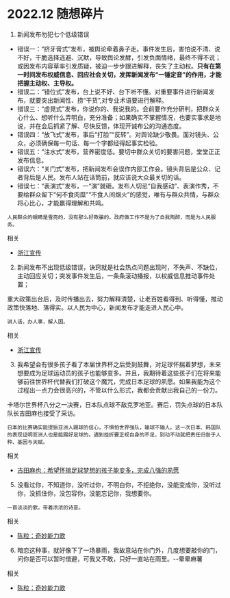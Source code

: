 # 2022.12 随想碎片

1. 新闻发布勿犯七个低级错误

- 错误一：“挤牙膏式”发布，被舆论牵着鼻子走。事件发生后，害怕说不清、说不好，干脆选择逃避、沉默，导致舆论发酵，引发负面情绪，最终不得不说；或因发布内容草率引发质疑，被迫一步步跟进解释，丧失了主动权。**只有在第一时间发布权威信息、回应社会关切，发挥新闻发布“一锤定音”的作用，才能把握主动权、主导权。**
- 错误二：“错位式”发布，台上说不好、台下听不懂。对重要事件进行新闻发布，就要突出新闻性、捞“干货”,对专业术语要进行解释。
- 错误三：“虚晃式”发布，你说你的、我说我的。会前要作充分研判，把群众关心什么、想听什么弄明白，充分准备；如果确实不掌握情况，也要实事求是地说，并在会后抓紧了解、尽快反馈，体现开诚布公的沟通态度。
- 错误四：“放飞式”发布，事后“打脸”“反转”。对舆论缺少敬畏。面对镜头、公众，必须确保每一句话、每一个字都经得起事实检验。
- 错误五：“注水式”发布，营养密度低。要切中群众关切的要害问题，堂堂正正发布信息。
- 错误六：“关门式”发布，把新闻发布会误作内部工作会。镜头背后是公众、记者背后是人民。发布人站在话筒前，就应该说大众最关切的话。
- 错误七：“表演式”发布，一“演”就砸。发布人切忌“自我感动”、表演作秀，不要给群众留下“何不食肉糜”“不食人间烟火”的感觉，唯有与群众共情，与群众将心比心，才能赢得理解和共鸣。

`人民群众的眼睛是雪亮的，没有那么好欺骗的。政府做工作不是为了自我陶醉，而是为人民服务。`

相关

- [浙江宣传](https://news.ifeng.com/c/8LUcINqYDSI)

2. 新闻发布不出现低级错误，诀窍就是社会热点问题出现时，不失声、不缺位，主动回应关切；突发事件发生后，一条条滚动播报，以权威信息推动事件处置；

重大政策出台后，及时传播出去，努力解释清楚，让老百姓看得到、听得懂，推动政策快落地、落得实。以人民为中心，新闻发布才能走进人民心中。

`讲人话，办人事，解人困。`

相关

- [浙江宣传](https://news.ifeng.com/c/8LUcINqYDSI)

3. 我希望会有很多孩子看了本届世界杯之后受到鼓舞，对足球怀揣着梦想，未来想要成为足球运动员的孩子也能够变多。并且，我期待着这些孩子们在将来能够前往世界杯代替我们打破这个魔咒，完成日本足球的夙愿。如果我能为这个过程出一点力会很高兴的，不管以什么形式，我都会贡献出我自己的一份力。

卡塔尔世界杯八分之一决赛，日本队点球不敌克罗地亚。赛后，罚失点球的日本队队长吉田麻也接受了采访。

`日本的比赛确实能提振亚洲人踢球的信心，不惧怕世界强队，输球不输人。这一次日本、韩国队的表现证明亚洲人也是能踢好足球的。遇到挫折要正视自身的不足，别动不动就把责任归咎于人种、基因与天赋。`

相关

- [吉田麻也：希望怀揣足球梦想的孩子能变多，完成八强的夙愿](https://bbs.hupu.com/56808040.html)

5. 没看过你，不知道你，没听过你，不明白你，不拒绝你，没能变成你，没听过你，没抓住你，没包容你，没能忘记你，我想要你。

`一首淡淡的歌，带着浓浓的诗意。`

相关

- [陈粒：奇妙能力歌](https://music.163.com/#/song?id=30431366)

6. 暗恋这种事，就好像下了一场暴雨，我故意站在你门外，几度想要敲你的门，问你是否可以暂时借避，可我又不敢，只好一直站在雨里。--晕晕麻薯

相关

- [陈粒：奇妙能力歌](https://music.163.com/#/song?id=30431366)

